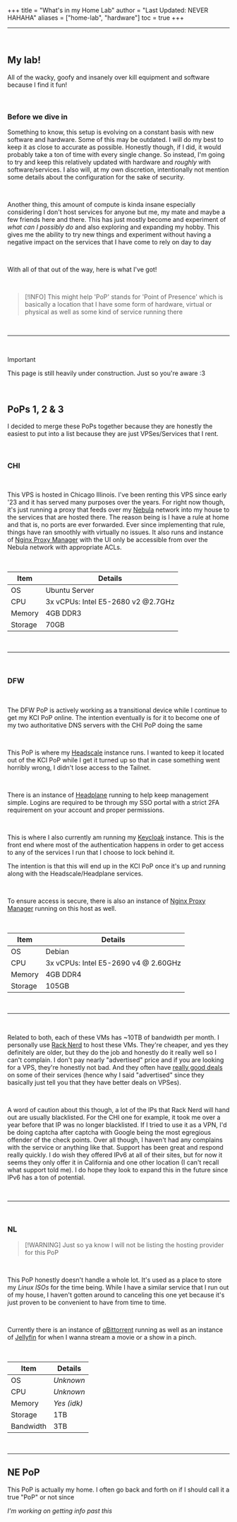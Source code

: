 +++
title = "What's in my Home Lab"
author = "Last Updated: NEVER HAHAHA"
aliases = ["home-lab", "hardware"]
toc = true
+++

---

<br>

## My lab!

All of the wacky, goofy and insanely over kill equipment and software because I find it fun!

<br>

### Before we dive in

Something to know, this setup is evolving on a constant basis with new software and hardware. Some of this may be outdated. I will do my best to keep it as close to accurate as possible. Honestly though, if I did, it would probably take a ton of time with every single change. So instead, I'm going to try and keep this relatively updated with hardware and *roughly* with software/services. I also will, at my own discretion, intentionally not mention some details about the configuration for the sake of security.

<br>

Another thing, this amount of compute is kinda insane especially considering I don't host services for anyone but me, my mate and maybe a few friends here and there. This has just mostly become and experiment of *what can I possibly do* and also exploring and expanding my hobby. This gives me the ability to try new things and experiment without having a negative impact on the services that I have come to rely on day to day

<br>

With all of that out of the way, here is what I've got!

<br>

> [!INFO] This might help
> 'PoP' stands for 'Point of Presence' which is basically a location that I have some form of hardware, virtual or physical as well as some kind of service running there

<br>

---

<br>

> [!IMPORTANT]
> This page is still heavily under construction. Just so you're aware :3

<br>

## PoPs 1, 2 & 3

I decided to merge these PoPs together because they are honestly the easiest to put into a list because they are just VPSes/Services that I rent. 

<br>

### **CHI**

<br>

This VPS is hosted in Chicago Illinois. I've been renting this VPS since early '23 and it has served many purposes over the years. For right now though, it's just running a proxy that feeds over my [Nebula](https://github.com/slackhq/nebula) network into my house to the services that are hosted there. The reason being is I have a rule at home and that is, no ports are ever forwarded. Ever since implementing that rule, things have ran smoothly with virtually no issues. It also runs and instance of [Nginx Proxy Manager](https://nginxproxymanager.com/) with the UI only be accessible from over the Nebula network with appropriate ACLs.

<br>

|   Item    |  Details  |
|----------|--------------------|
| OS | Ubuntu Server |
| CPU | 3x vCPUs: Intel E5-2680 v2 @2.7GHz |
| Memory | 4GB DDR3 |
| Storage | 70GB |

<br>

---

<br>

### **DFW**

<br>

The DFW PoP is actively working as a transitional device while I continue to get my KCI PoP online. The intention eventually is for it to become one of my two authoritative DNS servers with the CHI PoP doing the same

<br>

This PoP is where my [Headscale](https://headscale.net/stable/) instance runs. I wanted to keep it located out of the KCI PoP while I get it turned up so that in case something went horribly wrong, I didn't lose access to the Tailnet. 

<br>

There is an instance of [Headplane](https://github.com/tale/headplane) running to help keep management simple. Logins are required to be through my SSO portal with a strict 2FA requirement on your account and proper permissions. 

<br>

This is where I also currently am running my [Keycloak](https://www.keycloak.org/) instance. This is the front end where most of the authentication happens in order to get access to any of the services I run that I choose to lock behind it.

The intention is that this will end up in the KCI PoP once it's up and running along with the Headscale/Headplane services.

<br>

To ensure access is secure, there is also an instance of [Nginx Proxy Manager](https://nginxproxymanager.com/) running on this host as well.

<br>

|   Item    |  Details  |
|----------|--------------------|
| OS | Debian |
| CPU | 3x vCPUs: Intel E5-2690 v4 @ 2.60GHz |
| Memory | 4GB DDR4 |
| Storage | 105GB |

<br>

---

<br>

Related to both, each of these VMs has ~10TB of bandwidth per month. I personally use [Rack Nerd](https://racknerd.com) to host these VMs. They're cheaper, and yes they definitely are older, but they do the job and honestly do it really well so I can't complain. I don't pay nearly "advertised" price and if you are looking for a VPS, they're honestly not bad. And they often have [really good deals](https://www.racknerd.com/specials/) on some of their services (hence why I said "advertised" since they basically just tell you that they have better deals on VPSes).

<br>

A word of caution about this though, a lot of the IPs that Rack Nerd will hand out are usually blacklisted. For the CHI one for example, it took me over a year before that IP was no longer blacklisted. If I tried to use it as a VPN, I'd be doing captcha after captcha with Google being the most egregious offender of the check points. Over all though, I haven't had any complains with the service or anything like that. Support has been great and respond really quickly. I do wish they offered IPv6 at all of their sites, but for now it seems they only offer it in California and one other location (I can't recall what support told me). I do hope they look to expand this in the future since IPv6 has a ton of potential.

<br>

---

<br>

### **NL**

> [!WARNING] Just so ya know
> I will not be listing the hosting provider for this PoP

<br>

This PoP honestly doesn't handle a whole lot. It's used as a place to store my *Linux ISOs* for the time being. While I have a similar service that I run out of my house, I haven't gotten around to canceling this one yet because it's just proven to be convenient to have from time to time.

<br>

Currently there is an instance of [qBittorrent](https://www.qbittorrent.org/) running as well as an instance of [Jellyfin](https://jellyfin.org/) for when I wanna stream a movie or a show in a pinch.

<br>

|   Item    |  Details  |
|----------|--------------------|
| OS | *Unknown* |
| CPU | *Unknown* |
| Memory | *Yes (idk)* |
| Storage | 1TB |
| Bandwidth | 3TB |

<br>

---

## NE PoP

This PoP is actually my home. I often go back and forth on if I should call it a true "PoP" or not since 

*I'm working on getting info past this*
